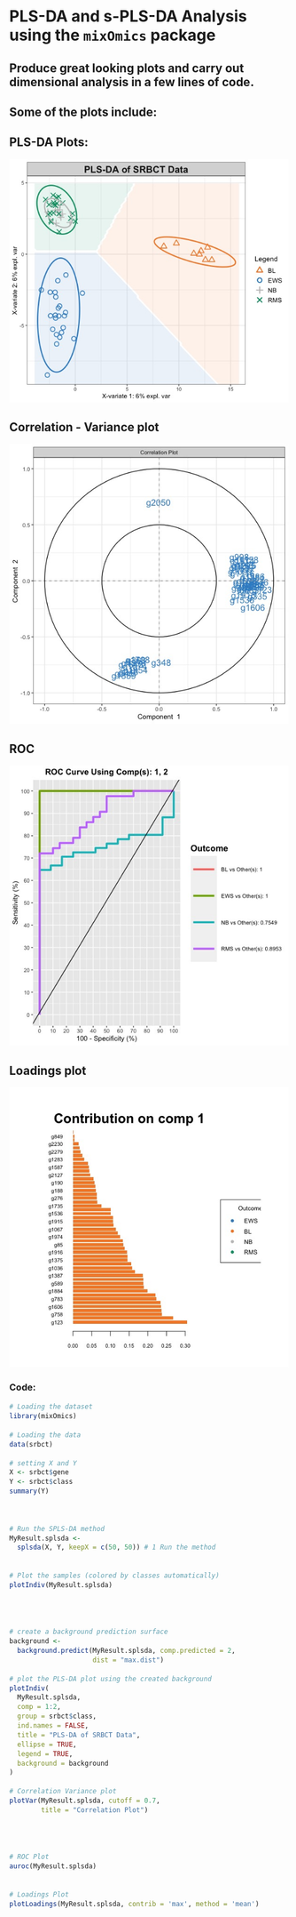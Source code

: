 # PLS-DA and s-PLS-DA Analysis using the `mixOmics` package

## Produce great looking plots and carry out dimensional analysis in a few lines of code.

## Some of the plots include:

## PLS-DA Plots:

![image](01_PLS-DA.jpeg)

## Correlation - Variance plot

![image](02_PLS-DA.jpeg)

## ROC

![image](03_PLS-DA.jpeg)

## Loadings plot

![image](04_PLS-DA.jpeg)

### Code:

```r
# Loading the dataset
library(mixOmics)

# Loading the data
data(srbct)

# setting X and Y
X <- srbct$gene
Y <- srbct$class
summary(Y)



# Run the SPLS-DA method
MyResult.splsda <-
  splsda(X, Y, keepX = c(50, 50)) # 1 Run the method


# Plot the samples (colored by classes automatically)
plotIndiv(MyResult.splsda)




# create a background prediction surface
background <-
  background.predict(MyResult.splsda, comp.predicted = 2,
                     dist = "max.dist")

# plot the PLS-DA plot using the created background
plotIndiv(
  MyResult.splsda,
  comp = 1:2,
  group = srbct$class,
  ind.names = FALSE,
  title = "PLS-DA of SRBCT Data",
  ellipse = TRUE,
  legend = TRUE,
  background = background
)

# Correlation Variance plot
plotVar(MyResult.splsda, cutoff = 0.7,
        title = "Correlation Plot")




# ROC Plot
auroc(MyResult.splsda)


# Loadings Plot
plotLoadings(MyResult.splsda, contrib = 'max', method = 'mean')


```
